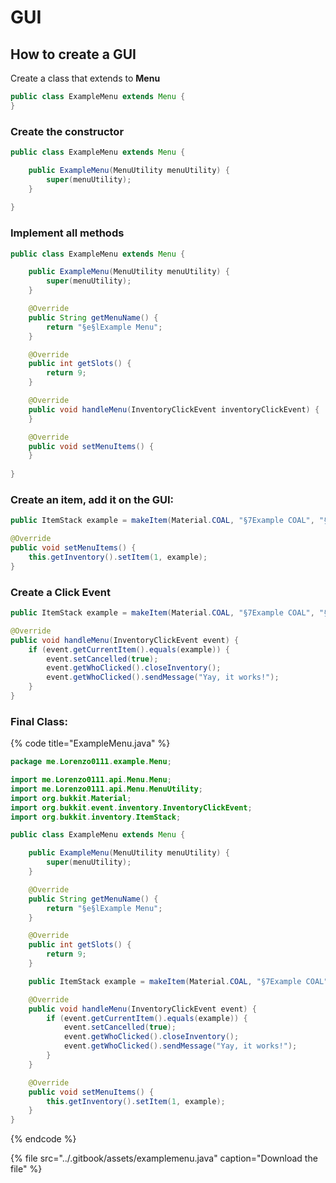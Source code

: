 # GUI

## How to create a GUI

Create a class that extends to **Menu**

```java
public class ExampleMenu extends Menu {
}

```

### Create the constructor

```java
public class ExampleMenu extends Menu {

    public ExampleMenu(MenuUtility menuUtility) {
        super(menuUtility);
    }
    
}

```

### Implement all methods

```java
public class ExampleMenu extends Menu {

    public ExampleMenu(MenuUtility menuUtility) {
        super(menuUtility);
    }

    @Override
    public String getMenuName() {
        return "§e§lExample Menu";
    }

    @Override
    public int getSlots() {
        return 9;
    }

    @Override
    public void handleMenu(InventoryClickEvent inventoryClickEvent) {
    }

    @Override
    public void setMenuItems() {
    }
    
}

```

### Create an item, add it on the GUI:

```java
public ItemStack example = makeItem(Material.COAL, "§7Example COAL", "§7This is an example coal");

@Override
public void setMenuItems() {
    this.getInventory().setItem(1, example);
}

```

### Create a Click Event

```java
public ItemStack example = makeItem(Material.COAL, "§7Example COAL", "§7This is an example coal");

@Override
public void handleMenu(InventoryClickEvent event) {
    if (event.getCurrentItem().equals(example)) {
        event.setCancelled(true);
        event.getWhoClicked().closeInventory();
        event.getWhoClicked().sendMessage("Yay, it works!");
    }
}
```

### Final Class:

{% code title="ExampleMenu.java" %}
```java
package me.Lorenzo0111.example.Menu;

import me.Lorenzo0111.api.Menu.Menu;
import me.Lorenzo0111.api.Menu.MenuUtility;
import org.bukkit.Material;
import org.bukkit.event.inventory.InventoryClickEvent;
import org.bukkit.inventory.ItemStack;

public class ExampleMenu extends Menu {

    public ExampleMenu(MenuUtility menuUtility) {
        super(menuUtility);
    }

    @Override
    public String getMenuName() {
        return "§e§lExample Menu";
    }

    @Override
    public int getSlots() {
        return 9;
    }

    public ItemStack example = makeItem(Material.COAL, "§7Example COAL", "§7This is an example coal");

    @Override
    public void handleMenu(InventoryClickEvent event) {
        if (event.getCurrentItem().equals(example)) {
            event.setCancelled(true);
            event.getWhoClicked().closeInventory();
            event.getWhoClicked().sendMessage("Yay, it works!");
        }
    }

    @Override
    public void setMenuItems() {
        this.getInventory().setItem(1, example);
    }
}
```
{% endcode %}



{% file src="../.gitbook/assets/examplemenu.java" caption="Download the file" %}



